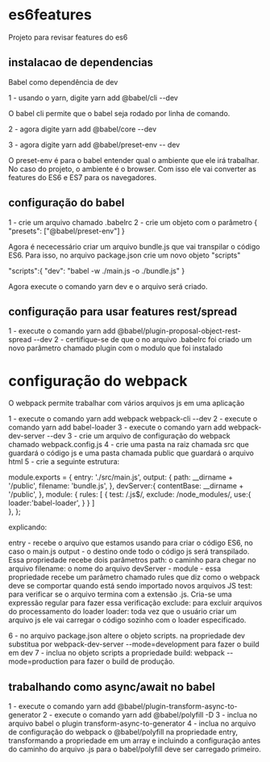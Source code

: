 # es6features
Projeto para revisar features do es6

## instalacao de dependencias

Babel como dependência de dev

1 - usando o yarn, digite yarn add @babel/cli --dev

O babel cli permite que o babel seja rodado por linha de comando.

2 - agora digite yarn add @babel/core --dev

3 - agora digite yarn add @babel/preset-env -- dev

O preset-env é para o babel entender qual o ambiente que ele irá trabalhar. No caso do projeto, o ambiente é o browser. Com isso ele vai converter as features do ES6 e ES7 para os navegadores.

## configuração do babel

1 - crie um arquivo chamado .babelrc
2 - crie um objeto com o parâmetro
{
    "presets": ["@babel/preset-env"]
}

Agora é nececessário criar um arquivo bundle.js que vai transpilar o código ES6.
Para isso, no arquivo package.json crie um novo objeto "scripts"

"scripts":{
    "dev": "babel -w ./main.js -o ./bundle.js"
}

Agora execute o comando yarn dev e o arquivo será criado.

## configuração para usar features rest/spread

1 - execute o comando yarn add @babel/plugin-proposal-object-rest-spread --dev
2 - certifique-se de que o no arquivo .babelrc foi criado um novo parâmetro chamado plugin com o modulo que foi instalado

# configuração do webpack

O webpack permite trabalhar com vários arquivos js em uma aplicação

1 - execute o comando yarn add webpack webpack-cli --dev
2 - execute o comando yarn add babel-loader
3 - execute o comando yarn add webpack-dev-server --dev
3 - crie um arquivo de configuração do webpack chamado webpack.config.js
4 - crie uma pasta na raiz chamada src que guardará o código js e uma pasta chamada public que guardará o arquivo html
5 - crie a seguinte estrutura:

module.exports = {
    entry: './src/main.js',
    output: {
        path: __dirname + '/public',
        filename: 'bundle.js',
    },
    devServer:{
        contentBase: __dirname + '/public',
    },
    module: {
        rules: [
           {
               test: /\.js$/,
               exclude: /node_modules/,
               use:{
                   loader:'babel-loader',
               }
           } 
        ]          
    },
};

explicando:

entry - recebe o arquivo que estamos usando para criar o código ES6, no caso o main.js
output - o destino onde todo o código js será transpilado. Essa propriedade recebe dois parâmetros
path: o caminho para chegar no arquivo
filename: o nome do arquivo 
devServer - 
module - essa propriedade recebe um parâmetro chamado rules que diz como o webpack deve se comportar quando está sendo importado novos arquivos JS
test: para verificar se o arquivo termina com a extensão .js. Cria-se uma expressão regular para fazer essa verificação
exclude: para excluir arquivos do processamento do loader
loader: toda vez que o usuário criar um arquivo js ele vai carregar o código sozinho com o loader especificado.

6 - no arquivo package.json altere o objeto scripts. na propriedade dev substitua por webpack-dev-server --mode=development para fazer o build em dev
7 - inclua no objeto scripts a propriedade build: webpack --mode=production para fazer o build de produção.

## trabalhando como async/await no babel

1 - execute o comando yarn add @babel/plugin-transform-async-to-generator
2 - execute o comando yarn add @babel/polyfill -D
3 - inclua no arquivo babel o plugin transform-async-to-generator
4 - inclua no arquivo de configuração do webpack o @babel/polyfill na propriedade entry, transformando a propriedade em um array e incluindo a configuração antes do caminho do arquivo .js para o babel/polyfill deve ser carregado primeiro.







